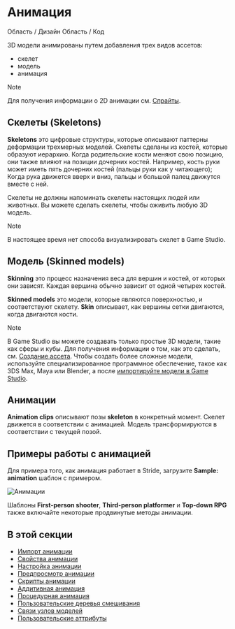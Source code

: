 # Анимация

<span class="label label-doc-audience">Область / Дизайн</span>
<span class="label label-doc-audience">Область / Код</span>

3D модели анимированы путем добавления трех видов ассетов: 

* скелет
* модель
* анимация

>[!Note]
>Для получения информации о 2D анимации см. [Спрайты](../sprites/index.md).

## Скелеты (Skeletons)

**Skeletons** это цифровые структуры, которые описывают паттерны деформации трехмерных моделей. Скелеты сделаны из костей, которые образуют иерархию. Когда родительские кости меняют свою позицию, они также влияют на позиции дочерних костей. Например, кость руки может иметь пять дочерних костей (пальцы руки как у читающего); Когда рука движется вверх и вниз, пальцы и большой палец движутся вместе с ней.

Скелеты не должны напоминать скелеты настоящих людей или животных. Вы можете сделать скелеты, чтобы оживить любую 3D модель.

>[!NOTE]
>В настоящее время нет способа визуализировать скелет в Game Studio.

## Модель (Skinned models)

**Skinning** это процесс назначения веса для вершин и костей, от которых они зависят. Каждая вершина обычно зависит от одной четырех костей.

**Skinned models** это модели, которые являются поверхностью, и соответствуют скелету. **Skin** описывает, как вершины сетки двигаются, когда двигаются кости. 

>[!NOTE]
>В Game Studio вы можете создавать только простые 3D модели, такие как сферы и кубы. Для получения информации о том, как это сделать, см. [Создание ассета](../game-studio/create-assets.md). Чтобы создать более сложные модели, используйте специализированное программное обеспечение, такое как 3DS Max, Maya или Blender, а после [импортируйте модели в Game Studio](import-animations.md).

## Анимации

**Animation clips** описывают позы **skeleton** в конкретный момент. Скелет движется в соответствии с анимацией. Модель трансформируются в соответствии с текущей позой.
## Примеры работы с анимацией

Для примера того, как анимация работает в Stride, загрузите **Sample: animation** шаблон с примером.

![Анимации](media/animations-index1.png)

Шаблоны **First-person shooter**, **Third-person platformer** и **Top-down RPG** также включайте некоторые продвинутые методы анимации.

## В этой секции

* [Импорт анимации](import-animations.md)
* [Свойства анимации](animation-properties.md)
* [Настройка анимации](set-up-animations.md)
* [Предпросмотр анимации](preview-animations.md)
* [Скрипты анимации](animation-scripts.md)
* [Аддитивная анимация](additive-animation.md)
* [Процедурная анимация](procedural-animation.md)
* [Пользовательские деревья смешивания](custom-blend-trees.md)
* [Связи узлов моделей](model-node-links.md)
* [Пользовательские аттрибуты](custom-attributes.md)